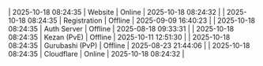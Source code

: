 | 2025-10-18 08:24:35 | Website | Online | 2025-10-18 08:24:32 |
| 2025-10-18 08:24:35 | Registration | Offline | 2025-09-09 16:40:23 |
| 2025-10-18 08:24:35 | Auth Server | Offline | 2025-08-18 09:33:31 |
| 2025-10-18 08:24:35 | Kezan (PvE) | Offline | 2025-10-11 12:51:30 |
| 2025-10-18 08:24:35 | Gurubashi (PvP) | Offline | 2025-08-23 21:44:06 |
| 2025-10-18 08:24:35 | Cloudflare | Online | 2025-10-18 08:24:32 |
